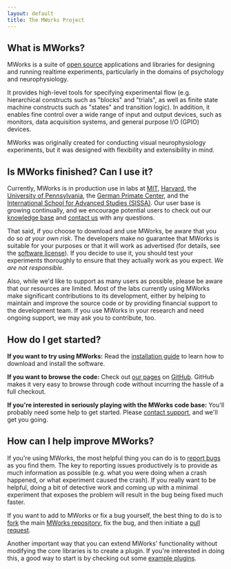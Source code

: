 ```yaml
---
layout: default
title: The MWorks Project
---
```


## What is MWorks? ##

MWorks is a suite of [open source](http://opensource.org/) applications and libraries for designing and running realtime experiments, particularly in the domains of psychology and neurophysiology.

It provides high-level tools for specifying experimental flow (e.g. hierarchical constructs such as "blocks" and "trials", as well as finite state machine constructs such as "states" and transition logic).  In addition, it enables fine control over a wide range of input and output devices, such as monitors, data acquisition systems, and general purpose I/O (GPIO) devices.

MWorks was originally created for conducting visual neurophysiology experiments, but it was designed with flexibility and extensibility in mind.

## Is MWorks finished? Can I use it? ##

Currently, MWorks is in production use in labs at [MIT](http://mit.edu/), [Harvard](http://www.harvard.edu/), the [University of Pennsylvania](http://www.upenn.edu/), the [German Primate Center](http://www.dpz.eu/en/home.html), and the [International School for Advanced Studies (SISSA)](http://www.sissa.it/).  Our user base is growing continually, and we encourage potential users to check out our [knowledge base](https://mworks.tenderapp.com/kb) and [contact us](https://mworks.tenderapp.com/discussion/new) with any questions.

That said, if you choose to download and use MWorks, be aware that you do so *at your own risk*.  The developers make no guarantee that MWorks is suitable for your purposes or that it will work as advertised (for details, see the [software license](https://raw.github.com/mworks/mworks/master/LICENSE.txt)).  If you decide to use it, you should test your experiments thoroughly to ensure that they actually work as you expect.  *We are not responsible.*

Also, while we'd like to support as many users as possible, please be aware that our resources are limited.  Most of the labs currently using MWorks make significant contributions to its development, either by helping to maintain and improve the source code or by providing financial support to the development team.  If you use MWorks in your research and need ongoing support, we may ask you to contribute, too.

## How do I get started? ##

__If you want to try using MWorks:__ Read the [installation guide](https://mworks.tenderapp.com/kb/installation/installing-mworks) to learn how to download and install the software.

__If you want to browse the code:__ Check out [our pages](https://github.com/mworks) on [GitHub](https://github.com/).  GitHub makes it very easy to browse through code without incurring the hassle of a full checkout. 

__If you're interested in seriously playing with the MWorks code base:__ You'll probably need some help to get started.  Please [contact support](https://mworks.tenderapp.com/discussion/new), and we'll get you going.

## How can I help improve MWorks? ##

If you're using MWorks, the most helpful thing you can do is to [report bugs](https://mworks.tenderapp.com/discussion/new) as you find them.  The key to reporting issues productively is to provide as much information as possible (e.g. what you were doing when a crash happened, or what experiment caused the crash).  If you really want to be helpful, doing a bit of detective work and coming up with a minimal experiment that exposes the problem will result in the bug being fixed much faster.

If you want to add to MWorks or fix a bug yourself, the best thing to do is to [fork](https://help.github.com/articles/fork-a-repo) the main [MWorks repository](https://github.com/mworks/mworks), fix the bug, and then initiate a [pull request](https://help.github.com/articles/using-pull-requests).

Another important way that you can extend MWorks' functionality without modifying the core libraries is to create a plugin.  If you're interested in doing this, a good way to start is by checking out some [example plugins](https://github.com/mworks/mworks/tree/master/plugins/core).
